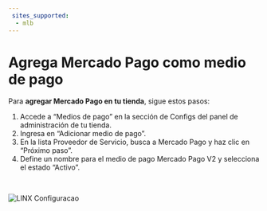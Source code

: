 ```yaml
---
 sites_supported:
  - mlb
---
```


# Agrega Mercado Pago como medio de pago

Para **agregar Mercado Pago en tu tienda**, sigue estos pasos:

1. Accede a “Medios de pago” en la sección de Configs del panel de administración de tu tienda. 
1. Ingresa en “Adicionar medio de pago”.
1. En la lista Proveedor de Servicio, busca a Mercado Pago y haz clic en “Próximo paso”.
1. Define un nombre para el medio de pago Mercado Pago V2 y selecciona el estado “Activo”.
<p>&nbsp;</p>

![LINX Configuracao](/images/linx/linx_adicione_meio_pagamento-1.gif)
<p>&nbsp;</p>